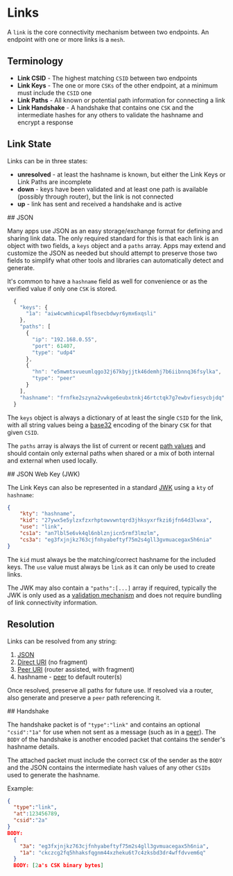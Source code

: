 # Links

A `link` is the core connectivity mechanism between two endpoints.  An endpoint with one or more links is a `mesh`.

## Terminology

* **Link CSID** - The highest matching `CSID` between two endpoints
* **Link Keys** - The one or more `CSKs` of the other endpoint, at a minimum must include the `CSID` one
* **Link Paths** - All known or potential path information for connecting a link
* **Link Handshake** - A handshake that contains one `CSK` and the intermediate hashes for any others to validate the hashname and encrypt a response

## Link State

Links can be in three states:

* **unresolved** - at least the hashname is known, but either the Link Keys or Link Paths are incomplete
* **down** - keys have been validated and at least one path is available (possibly through router), but the link is not connected
* **up** - link has sent and received a handshake and is active

<a name="json" />
## JSON

Many apps use JSON as an easy storage/exchange format for defining and sharing link data.  The only required standard for this is that each link is an object with two fields, a `keys` object and a `paths` array.  Apps may extend and customize the JSON as needed but should attempt to preserve those two fields to simplify what other tools and libraries can automatically detect and generate.

It's common to have a `hashname` field as well for convenience or as the verified value if only one `CSK` is stored.

```js
  {
    "keys": {
      "1a": "aiw4cwmhicwp4lfbsecbdwyr6ymx6xqsli"
    },
    "paths": [
      {
        "ip": "192.168.0.55",
        "port": 61407,
        "type": "udp4"
      },
      {
        "hn": "e5mwmtsvueumlqgo32j67kbyjjtk46demhj7b6iibnnq36fsylka",
        "type": "peer"
      }
    ],
    "hashname": "frnfke2szyna2vwkge6eubxtnkj46rtctqk7g7ewbvfiesycbjdq"
  }
```

The `keys` object is always a dictionary of at least the single `CSID` for the link, with all string values being a [base32](hashname.md) encoding of the binary `CSK` for that given `CSID`.

The `paths` array is always the list of current or recent [path values](channels/path.md) and should contain only external paths when shared or a mix of both internal and external when used locally.

<a name="jwk" />
## JSON Web Key (JWK)

The Link Keys can also be represented in a standard [JWK](https://tools.ietf.org/html/draft-ietf-jose-json-web-key-41) using a `kty` of `hashname`:

```json
{
    "kty": "hashname",
    "kid": "27ywx5e5ylzxfzxrhptowvwntqrd3jhksyxrfkzi6jfn64d3lwxa",
    "use": "link",
    "cs1a": "an7lbl5e6vk4ql6nblznjicn5rmf3lmzlm",
    "cs3a": "eg3fxjnjkz763cjfnhyabeftyf75m2s4gll3gvmuacegax5h6nia"
}
```

The `kid` must always be the matching/correct hashname for the included keys.  The `use` value must always be `link` as it can only be used to create links.

The JWK may also contain a `"paths":[...]` array if required, typically the JWK is only used as a [validation mechanism](oidc.md#discovery) and does not require bundling of link connectivity information.

## Resolution

Links can be resolved from any string:

1. [JSON](#json)
2. [Direct URI](uri.md) (no fragment)
3. [Peer URI](uri.md) (router assisted, with fragment)
3. hashname - [peer](channels/peer.md) to default router(s)

Once resolved, preserve all paths for future use.  If resolved via a router, also generate and preserve a `peer` path referencing it.

<a name="handshake" />
## Handshake

The handshake packet is of `"type":"link"` and contains an optional `"csid":"1a"` for use when not sent as a message (such as in a [peer](channels/peer.md)).  The `BODY` of the handshake is another encoded packet that contains the sender's hashname details.

The attached packet must include the correct `CSK` of the sender as the `BODY` and the JSON contains the intermediate hash values of any other `CSIDs` used to generate the hashname.

Example:

```json
{
  "type":"link",
  "at":123456789,
  "csid":"2a"
}
BODY:
  {
    "3a": "eg3fxjnjkz763cjfnhyabeftyf75m2s4gll3gvmuacegax5h6nia",
    "1a": "ckczcg2fq5hhaksfqgnm44xzheku6t7c4zksbd3dr4wffdvvem6q"
  }
  BODY: [2a's CSK binary bytes]
```

